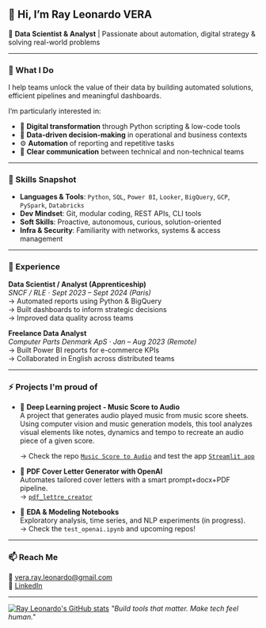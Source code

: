 ## 👋 Hi, I’m Ray Leonardo VERA

🎯 **Data Scientist & Analyst** | Passionate about automation, digital strategy & solving real-world problems

---

### 🚀 What I Do

I help teams unlock the value of their data by building automated solutions, efficient pipelines and meaningful dashboards.

I’m particularly interested in:
- 🔁 **Digital transformation** through Python scripting & low-code tools
- 🧠 **Data-driven decision-making** in operational and business contexts
- ⚙️ **Automation** of reporting and repetitive tasks
- 💬 **Clear communication** between technical and non-technical teams

---

### 🧠 Skills Snapshot

- **Languages & Tools**: `Python`, `SQL`, `Power BI`, `Looker`, `BigQuery`, `GCP`, `PySpark`, `Databricks`
- **Dev Mindset**: Git, modular coding, REST APIs, CLI tools
- **Soft Skills**: Proactive, autonomous, curious, solution-oriented
- **Infra & Security**: Familiarity with networks, systems & access management

---

### 💼 Experience

**Data Scientist / Analyst (Apprenticeship)**  
_SNCF / RLE · Sept 2023 – Sept 2024 (Paris)_  
→ Automated reports using Python & BigQuery  
→ Built dashboards to inform strategic decisions  
→ Improved data quality across teams

**Freelance Data Analyst**  
_Computer Parts Denmark ApS · Jan – Aug 2023 (Remote)_  
→ Built Power BI reports for e-commerce KPIs  
→ Collaborated in English across distributed teams

---

### ⚡ Projects I'm proud of

- 🎼 **Deep Learning project - Music Score to Audio**  
  A project that generates audio played music from music score sheets. Using computer vision and music generation models, this tool analyzes visual elements like notes, dynamics and tempo to recreate an audio piece of a given score.
  
  → Check the repo [`Music Score to Audio`](https://github.com/Leonardo-VERA/PicToMusic) and test the app [`Streamlit app`](sonatabene.streamlit.app/)
  
- 🧾 **PDF Cover Letter Generator with OpenAI**  
  Automates tailored cover letters with a smart prompt+docx+PDF pipeline.  
  → [`pdf_lettre_creator`](https://github.com/Leonardo-VERA/pdf_lettre_creator)

- 🧪 **EDA & Modeling Notebooks**  
  Exploratory analysis, time series, and NLP experiments (in progress).  
  → Check the `test_openai.ipynb` and upcoming repos!

---

### 📫 Reach Me

📧 vera.ray.leonardo@gmail.com  
🔗 [LinkedIn](https://www.linkedin.com/in/leonardo-vera/)

---
[![Ray Leonardo's GitHub stats](https://github-readme-stats.vercel.app/api?username=Leonardo-VERA&show_icons=true&theme=radical&hide_rank=false)](https://github.com/anuraghazra/github-readme-stats)
_"Build tools that matter. Make tech feel human."_  
